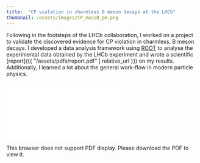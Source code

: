 ```yaml
---
title:  "CP violation in charmless B meson decays at the LHCb"
thumbnail: /assets/images/CP_massB_pm.png
---
```

Following in the footsteps of the LHCb collaboration, I worked on a project to validate the discovered evidence for CP violation in charmless, B meson decays. I developed a data analysis framework using [ROOT](https://root.cern/) to analyse the experimental data obtained by the LHCb experiment and wrote a scientific [report]({{ "/assets/pdfs/report.pdf" | relative_url }}) on my results. Additionally, I learned a lot about the general work-flow in modern particle physics.

<object data="/assets/pdfs/report.pdf" type="application/pdf" width="100%" height="100%">
    <embed src="/assets/pdfs/report.pdf" type="application/pdf">
        <p>This browser does not support PDF display. Please download the PDF to view it.</p>
    </embed>
</object>
